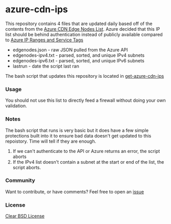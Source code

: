 # azure-cdn-ips

This repository contains 4 files that are updated daily based off of the contents from the [Azure CDN Edge Nodes List](https://docs.microsoft.com/en-us/rest/api/cdn/edgenodes/list). Azure decided that this IP list should be behind authentication instead of publicly available compared to [Azure IP Ranges and Service Tags](https://www.microsoft.com/en-us/download/details.aspx?id=56519)

  - edgenodes.json - raw JSON pulled from the Azure API
  - edgenodes-ipv4.txt - parsed, sorted, and unique IPv4 subnets
  - edgenodes-ipv6.txt - parsed, sorted, and unique IPv6 subnets
  - lastrun - date the script last ran

The bash script that updates this repository is located in [get-azure-cdn-ips](https://github.com/Gelob/get-azure-cdn-ips)

### Usage
You should not use this list to directly feed a firewall without doing your own validation.

### Notes
The bash script that runs is very basic but it does have a few simple protections built into it to ensure bad data doesn't get updated to this repoistory. Time will tell if they are enough.
 1. If we can't authenticate to the API or Azure returns an error, the script aborts
 2. If the IPv4 list doesn't contain a subnet at the start or end of the list, the script aborts.

### Community
Want to contribute, or have comments? Feel free to open an [issue](https://github.com/Gelob/azure-cdn-ips/issues/new)

### License
[Clear BSD License](https://github.com/Gelob/azure-cdn-ips/blob/master/LICENSE)
